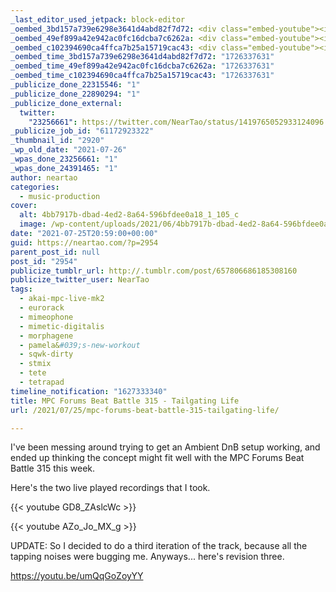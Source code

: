```yaml
---
_last_editor_used_jetpack: block-editor
_oembed_3bd157a739e6298e3641d4abd82f7d72: <div class="embed-youtube"><iframe title="MPC Forums Beat Battle 315 Played Live - Tailgating Life" width="750" height="422" src="https://www.youtube.com/embed/GD8_ZAslcWc?feature=oembed" frameborder="0" allow="accelerometer; autoplay; clipboard-write; encrypted-media; gyroscope; picture-in-picture; web-share" referrerpolicy="strict-origin-when-cross-origin" allowfullscreen></iframe></div>
_oembed_49ef899a42e942ac0fc16dcba7c6262a: <div class="embed-youtube"><iframe title="MPC Forums Beat Battle 315 - Tailgating Life v2" width="750" height="422" src="https://www.youtube.com/embed/AZo_Jo_MX_g?feature=oembed" frameborder="0" allow="accelerometer; autoplay; clipboard-write; encrypted-media; gyroscope; picture-in-picture; web-share" referrerpolicy="strict-origin-when-cross-origin" allowfullscreen></iframe></div>
_oembed_c102394690ca4ffca7b25a15719cac43: <div class="embed-youtube"><iframe title="MPC Forums Beat Battle 315 Played Live - Tailgating Life v3" width="750" height="422" src="https://www.youtube.com/embed/umQqGoZoyYY?feature=oembed" frameborder="0" allow="accelerometer; autoplay; clipboard-write; encrypted-media; gyroscope; picture-in-picture; web-share" referrerpolicy="strict-origin-when-cross-origin" allowfullscreen></iframe></div>
_oembed_time_3bd157a739e6298e3641d4abd82f7d72: "1726337631"
_oembed_time_49ef899a42e942ac0fc16dcba7c6262a: "1726337631"
_oembed_time_c102394690ca4ffca7b25a15719cac43: "1726337631"
_publicize_done_22315546: "1"
_publicize_done_22890294: "1"
_publicize_done_external:
  twitter:
    "23256661": https://twitter.com/NearTao/status/1419765052933124096
_publicize_job_id: "61172923322"
_thumbnail_id: "2920"
_wp_old_date: "2021-07-26"
_wpas_done_23256661: "1"
_wpas_done_24391465: "1"
author: neartao
categories:
  - music-production
cover:
  alt: 4bb7917b-dbad-4ed2-8a64-596bfdee0a18_1_105_c
  image: /wp-content/uploads/2021/06/4bb7917b-dbad-4ed2-8a64-596bfdee0a18_1_105_c.jpeg
date: "2021-07-25T20:59:00+00:00"
guid: https://neartao.com/?p=2954
parent_post_id: null
post_id: "2954"
publicize_tumblr_url: http://.tumblr.com/post/657806686185308160
publicize_twitter_user: NearTao
tags:
  - akai-mpc-live-mk2
  - eurorack
  - mimeophone
  - mimetic-digitalis
  - morphagene
  - pamela&#039;s-new-workout
  - sqwk-dirty
  - stmix
  - tete
  - tetrapad
timeline_notification: "1627333340"
title: MPC Forums Beat Battle 315 - Tailgating Life
url: /2021/07/25/mpc-forums-beat-battle-315-tailgating-life/

---
```

I've been messing around trying to get an Ambient DnB setup working, and ended up thinking the concept might fit well with the MPC Forums Beat Battle 315 this week.

Here's the two live played recordings that I took.

{{< youtube GD8\_ZAslcWc >}}

{{< youtube AZo\_Jo\_MX\_g >}}

UPDATE: So I decided to do a third iteration of the track, because all the tapping noises were bugging me. Anyways... here's revision three.

https://youtu.be/umQqGoZoyYY
